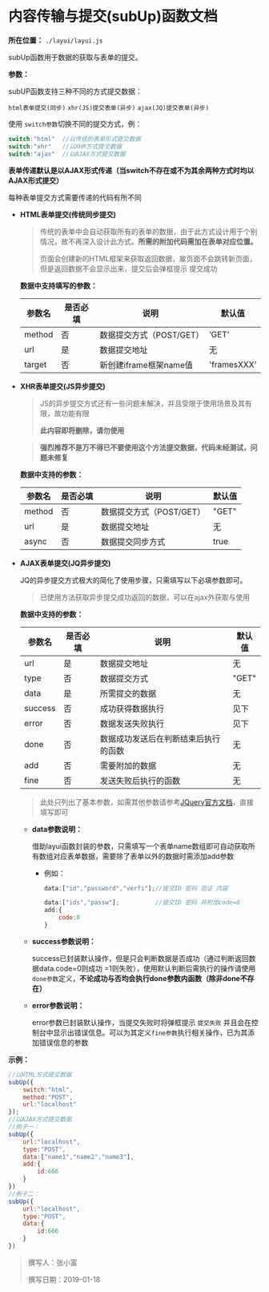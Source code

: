 # 内容传输与提交(subUp)函数文档

**所在位置：** `./layui/layui.js`

subUp函数用于数据的获取与表单的提交。

**参数：**

subUP函数支持三种不同的方式提交数据：

`html表单提交(同步)` `xhr(JS)提交表单(异步)` `ajax(JQ)提交表单(异步)` 

使用 `switch参数`切换不同的提交方式，例：

```javascript
switch:"html"  //以传统的表单形式提交数据
switch:"xhr"   //以XHR方式提交数据
switch:"ajax"  //以AJAX方式提交数据
```

**表单传递默认是以AJAX形式传递（当switch不存在或不为其余两种方式时均以AJAX形式提交）**

每种表单提交方式需要传递的代码有所不同

- **HTML表单提交(传统同步提交)**

  > 传统的表单中会自动获取所有的表单的数据，由于此方式设计用于个别情况，故不再深入设计此方式。**所需的附加代码需加在表单对应位置。**
  >
  > 页面会创建新的HTML框架来获取返回数据，故页面不会跳转新页面，但是返回数据不会显示出来，提交后会弹框提示 提交成功

  **数据中支持填写的参数：**

  | 参数名 | 是否必填 | 说明                     | 默认值      |
  | ------ | -------- | ------------------------ | ----------- |
  | method | 否       | 数据提交方式（POST/GET） | ‘GET’       |
  | url    | 是       | 数据提交地址             | 无          |
  | target | 否       | 新创建iframe框架name值   | 'framesXXX' |

- **XHR表单提交(JS异步提交)**

  > JS的异步提交方式还有一些问题未解决，并且受限于使用场景及其有限，故功能有限
  >
  > **此内容即将删除，请勿使用**

  > **强烈推荐不是万不得已不要使用这个方法提交数据，代码未经测试，问题未修复**

  **数据中支持的参数：**

  | 参数名 | 是否必填 | 说明                     | 默认值 |
  | ------ | -------- | ------------------------ | ------ |
  | method | 否       | 数据提交方式（POST/GET） | "GET"  |
  | url    | 是       | 数据提交地址             | 无     |
  | async  | 否       | 数据提交同步方式         | true   |

- **AJAX表单提交(JQ异步提交)**

  JQ的异步提交方式极大的简化了使用步骤，只需填写以下必填参数即可。

  > 已使用方法获取异步提交成功返回的数据，可以在ajax外获取与使用

  **数据中支持的参数：**

  | 参数名  | 是否必填 | 说明                                 | 默认值 |
  | ------- | -------- | ------------------------------------ | ------ |
  | url     | 是       | 数据提交地址                         | 无     |
  | type    | 否       | 数据提交方式                         | "GET"  |
  | data    | 是       | 所需提交的数据                       | 无     |
  | success | 否       | 成功获得数据执行                     | 见下   |
  | error   | 否       | 数据发送失败执行                     | 见下   |
  | done    | 否       | 数据成功发送后在判断结束后执行的函数 | 无     |
  | add     | 否       | 需要附加的数据                       | 无     |
  | fine    | 否       | 发送失败后执行的函数                 | 无     |

  > 此处只列出了基本参数，如需其他参数请参考[JQuery官方文档](http://api.jquery.com/jquery.ajax/)，直接填写即可

  - **data参数说明：**

    借助layui函数封装的参数，只需填写一个表单name数组即可自动获取所有数组对应表单数据，需要除了表单以外的数据时需添加add参数

    - 例如：

      ```javascript
      data:["id","password","verfi"];//提交ID 密码 验证 内容
      
      data:["ids","passw"];          //提交ID 密码 并附加code=0
      add:{
          code:0
      }
      ```



  - **success参数说明：**

    success已封装默认操作，但是只会判断数据是否成功（通过判断返回数据data.code=0则成功 =1则失败），使用默认判断后需执行的操作请使用`done参数`定义，**不论成功与否均会执行done参数内函数（除非done不存在）**

  - **error参数说明：**

    error参数已封装默认操作，当提交失败时将弹框提示 `提交失败` 并且会在控制台中显示出错误信息。可以为其定义`fine参数`执行相关操作，已为其添加错误信息的参数

**示例：**

```javascript
//以HTML方式提交数据
subUp({
    switch:"html",
    method:"POST",
    url:"localhost"
});
//以AJAX方式提交数据
//例子一：
subUp({
    url:"localhost",
    type:"POST",
    data:["name1","name2","name3"],
    add:{
        id:666
    }
})
//例子二：
subUp({
    url:"localhost",
    type:"POST",
    data:{
        id:666
    }
})
```

> 撰写人：张小富
>
> 撰写日期：2019-01-18